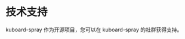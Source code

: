 ---
---

# 技术支持

kuboard-spray 作为开源项目，您可以在 kuboard-spray 的社群获得支持。

<ClientOnly>
<KuboardSprayResources/>
</ClientOnly>
